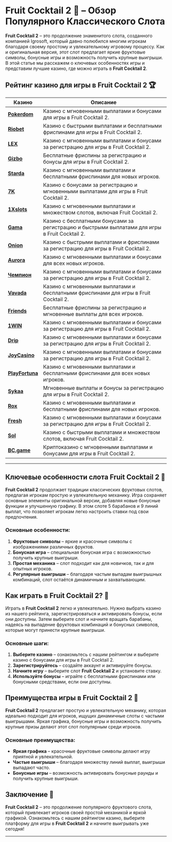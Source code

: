 # Fruit Cocktail 2 🍓 – Обзор Популярного Классического Слота

**Fruit Cocktail 2** – это продолжение знаменитого слота, созданного компанией Igrosoft, который давно полюбился многим игрокам благодаря своему простому и увлекательному игровому процессу. Как и оригинальная версия, этот слот предлагает яркие фруктовые символы, бонусные игры и возможность получить крупные выигрыши. В этой статье мы расскажем о ключевых особенностях игры и представим лучшие казино, где можно играть в **Fruit Cocktail 2**.

## Рейтинг казино для игры в Fruit Cocktail 2 🏆

| Казино             | Описание                                                                                  |
|--------------------|-------------------------------------------------------------------------------------------|
| [**Pokerdom**](https://brandplay.link/4k77v2yx)      | Казино с мгновенными выплатами и бонусами для игры в Fruit Cocktail 2.                  |
| [**Riobet**](https://brandplay.link/7xBLTPyj)        | Казино с быстрыми выплатами и бесплатными фриспинами для игры в Fruit Cocktail 2.       |
| [**LEX**](https://brandplay.link/zW4hdDFV)           | Казино с мгновенными выплатами и бонусами за регистрацию для игры в Fruit Cocktail 2.   |
| [**Gizbo**](https://brandplay.link/bprXw4YV)         | Бесплатные фриспины за регистрацию и бонусы для игры в Fruit Cocktail 2.                |
| [**Starda**](https://brandplay.link/fB7xwRFL)        | Казино с мгновенными выплатами и бесплатными фриспинами для новых игроков.              |
| [**7K**](https://brandplay.link/BvQyFShp)            | Казино с бонусами за регистрацию и мгновенными выплатами для игры в Fruit Cocktail 2.   |
| [**1Xslots**](https://brandplay.link/hSB1khtr)       | Казино с мгновенными выплатами и множеством слотов, включая Fruit Cocktail 2.           |
| [**Gama**](https://brandplay.link/j6NMKsDz)          | Казино с бесплатными бонусами за регистрацию и быстрыми выплатами для игры в Fruit Cocktail 2.|
| [**Onion**](https://brandplay.link/zBGRVpQ9)         | Казино с быстрыми выплатами и фриспинами за регистрацию для игры в Fruit Cocktail 2.    |
| [**Aurora**](https://10trafic-stat2.com/click/668546556bcc6313411604bd/6766/13032/subaccount)        | Казино с мгновенными выплатами и бонусами для всех новых игроков.                      |
| [**Чемпион**](https://temon-gter.cfd/go/lRq?p80412p304504pcc44t17455)       | Казино с мгновенными выплатами и бонусами за регистрацию для игры в Fruit Cocktail 2.   |
| [**Vavada**](https://vavadapartner.pro/?promo=ea5c9275-6854-4505-94fc-95ab18221945-linkb2)        | Казино с мгновенными выплатами и бесплатными фриспинами для игры в Fruit Cocktail 2.    |
| [**Friends**](https://gofriends.run/linkb2)       | Бесплатные фриспины за регистрацию и мгновенные выплаты для всех игроков.               |
| [**1WIN**](https://brandplay.link/smXVpBbG)          | Казино с мгновенными выплатами и бонусами за регистрацию для игры в Fruit Cocktail 2.   |
| [**Drip**](https://drp-ircp01.com/c07e6a3db)          | Казино с мгновенными выплатами и бонусами за регистрацию для игры в Fruit Cocktail 2.   |
| [**JoyCasino**](https://rpc30.call2me.pro/?/ru/registration?apkpop=0&partner=p24970p3291217pc98f)     | Казино с мгновенными выплатами и бонусами за регистрацию для игры в Fruit Cocktail 2.   |
| [**PlayFortuna**](https://fortunapromo.net/alt/playfortuna/registration?0dc4a9362a71feb7e3f165fb8e766f70)   | Казино с мгновенными выплатами и бесплатными фриспинами для всех новых игроков.         |
| [**Sykaa**](https://s-two-way.com/?source=linkb2&pid=30697)         | Мгновенные выплаты и бонусы за регистрацию для игры в Fruit Cocktail 2.                 |
| [**Rox**](https://rox-pvwfpjgcxe.com/cb1ee18a5)           | Казино с мгновенными выплатами и бесплатными фриспинами для новых игроков.             |
| [**Fresh**](https://fresh-eumwkxwao.com/c3f7b485d)         | Казино с мгновенными выплатами и бонусами за регистрацию для игры в Fruit Cocktail 2.   |
| [**Sol**](https://sol-mmtdzfbaco.com/cb2415bca)           | Казино с быстрыми выплатами и множеством слотов, включая Fruit Cocktail 2.              |
| [**BC.game**](https://partnerbcgame.com/dcc53d441)        | Криптоказино с мгновенными выплатами и бонусами для игры в Fruit Cocktail 2.            |

---

## Ключевые особенности слота Fruit Cocktail 2 🍉

**Fruit Cocktail 2** продолжает традиции классических фруктовых слотов, предлагая игрокам простую и увлекательную механику. Игра сохраняет основные элементы оригинальной версии, добавляя новые бонусные функции и улучшенную графику. В этом слоте 5 барабанов и 9 линий выплат, что позволяет игрокам легко настроить ставки под свои предпочтения.

### Основные особенности:

1. **Фруктовые символы** – яркие и красочные символы с изображениями различных фруктов.
2. **Бонусная игра** – специальная бонусная игра с возможностью получить крупные выигрыши.
3. **Простая механика** – слот подходит как для новичков, так и для опытных игроков.
4. **Регулярные выигрыши** – благодаря частым выпадам выигрышных комбинаций, слот остаётся динамичным и захватывающим.

## Как играть в Fruit Cocktail 2? 🎰

Играть в **Fruit Cocktail 2** легко и увлекательно. Нужно выбрать казино из нашего рейтинга, зарегистрироваться и активировать бонусы, если они доступны. Затем выберите слот и начните вращать барабаны, надеясь на выпадение фруктовых комбинаций и бонусных символов, которые могут принести крупные выигрыши.

### Основные шаги:

1. **Выберите казино** – ознакомьтесь с нашим рейтингом и выберите казино с бонусами для игры в Fruit Cocktail 2.
2. **Зарегистрируйтесь** – создайте аккаунт и активируйте бонусы.
3. **Начните игру** – выберите слот **Fruit Cocktail 2** и установите ставку.
4. **Используйте бонусы** – играйте с бесплатными фриспинами или бонусными средствами, если они доступны.

## Преимущества игры в Fruit Cocktail 2 🍓

**Fruit Cocktail 2** предлагает простую и увлекательную механику, которая идеально подходит для игроков, ищущих динамичные слоты с частыми выигрышами. Яркая графика, бонусные игры и возможность получить крупные призы делают этот слот популярным среди игроков.

### Основные преимущества:

- **Яркая графика** – красочные фруктовые символы делают игру приятной и увлекательной.
- **Частые выигрыши** – благодаря множеству линий выплат, выигрыши выпадают часто.
- **Бонусные игры** – возможность активировать бонусные раунды и получить крупные выигрыши.

## Заключение 🎲

**Fruit Cocktail 2** – это продолжение популярного фруктового слота, который привлекает игроков своей простой механикой и яркой графикой. Ознакомьтесь с нашим рейтингом казино, выберите платформу для игры в **Fruit Cocktail 2** и начните выигрывать уже сегодня!

---

